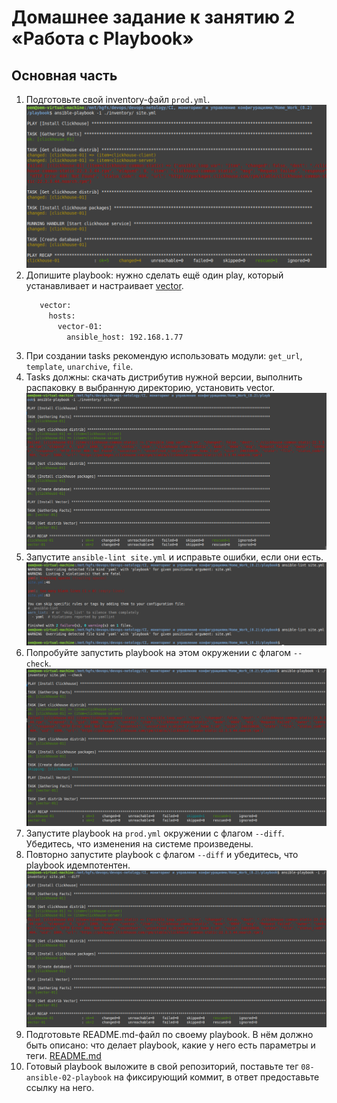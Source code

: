 # Домашнее задание к занятию 2 «Работа с Playbook»

## Основная часть

1. Подготовьте свой inventory-файл `prod.yml`.  
   ![result](https://github.com/Rain-m-a-n/devops-netology/blob/master/Система%20управления%20конфигурациями/Home_Work_(8.2)/pics/1.png)
2. Допишите playbook: нужно сделать ещё один play, который устанавливает и настраивает [vector](https://vector.dev).
   ```bash
      vector:
        hosts:
          vector-01:
            ansible_host: 192.168.1.77
   ```
3. При создании tasks рекомендую использовать модули: `get_url`, `template`, `unarchive`, `file`.
4. Tasks должны: скачать дистрибутив нужной версии, выполнить распаковку в выбранную директорию, установить vector.  
   ![result](https://github.com/Rain-m-a-n/devops-netology/blob/master/Система%20управления%20конфигурациями/Home_Work_(8.2)/pics/2.png)
5. Запустите `ansible-lint site.yml` и исправьте ошибки, если они есть.  
   ![result](https://github.com/Rain-m-a-n/devops-netology/blob/master/Система%20управления%20конфигурациями/Home_Work_(8.2)/pics/5.png)
6. Попробуйте запустить playbook на этом окружении с флагом `--check`.  
   ![result](https://github.com/Rain-m-a-n/devops-netology/blob/master/Система%20управления%20конфигурациями/Home_Work_(8.2)/pics/6.png)
7. Запустите playbook на `prod.yml` окружении с флагом `--diff`. Убедитесь, что изменения на системе произведены.
8. Повторно запустите playbook с флагом `--diff` и убедитесь, что playbook идемпотентен.  
   ![result](https://github.com/Rain-m-a-n/devops-netology/blob/master/Система%20управления%20конфигурациями/Home_Work_(8.2)/pics/8.png)
9.  Подготовьте README.md-файл по своему playbook. В нём должно быть описано: что делает playbook, какие у него есть параметры и теги.
  [README.md](https://github.com/Rain-m-a-n/devops-netology/blob/master/Система%20управления%20конфигурациями/Home_Work_(8.2)/playbook/playbook.md)
10. Готовый playbook выложите в свой репозиторий, поставьте тег `08-ansible-02-playbook` на фиксирующий коммит, в ответ предоставьте ссылку на него.
    
